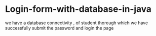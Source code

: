 # Login-form-with-database-in-java
we have a database connectivity , of student thorough which we have successfully submit the password and login the page
